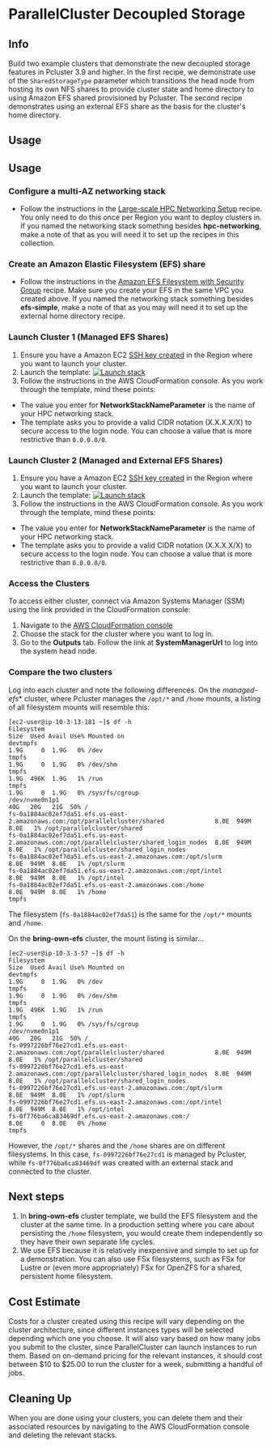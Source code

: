 # ParallelCluster Decoupled Storage

## Info

Build two example clusters that demonstrate the new decoupled storage features in Pcluster 3.9 and higher. In the first recipe, we demonstrate use of the `SharedStorageType` parameter which transitions the head node from hosting its own NFS shares to provide cluster state and home directory to using Amazon EFS shared provisioned by Pcluster. The second recipe demonstrates using an external EFS share as the basis for the cluster's home directory. 

## Usage

## Usage

### Configure a multi-AZ networking stack

* Follow the instructions in the [Large-scale HPC Networking Setup](../../net/hpc_large_scale/README.md) recipe. You only need to do this once per Region you want to deploy clusters in. If you named the networking stack something besides **hpc-networking**, make a note of that as you will need it to set up the recipes in this collection.

### Create an Amazon Elastic Filesystem (EFS) share

* Follow the instructions in the [Amazon EFS Filesystem with Security Group](../../stroage/efs_simple/README.md) recipe. Make sure you create your EFS in the same VPC you created above. If you named the networking stack something besides **efs-simple**, make a note of that as you may will need it to set up the external home directory recipe. 

### Launch Cluster 1 (Managed EFS Shares)

1. Ensure you have a Amazon EC2 [SSH key created](https://docs.aws.amazon.com/AWSEC2/latest/UserGuide/create-key-pairs.html#having-ec2-create-your-key-pair) in the Region where you want to launch your cluster.
2. Launch the template: [![Launch stack](../../../docs/media/launch-stack.svg)](https://console.aws.amazon.com/cloudformation/home?region=us-east-2#/stacks/create/review?stackName=managed-efs&templateURL=https://aws-hpc-recipes.s3.us-east-1.amazonaws.com/main/recipes/pcluster/decoupled_storage/assets/managed_efs.yaml)
3. Follow the instructions in the AWS CloudFormation console. As you work through the template, mind these points:
  * The value you enter for **NetworkStackNameParameter** is the name of your HPC networking stack.
  * The template asks you to provide a valid CIDR notation (X.X.X.X/X) to secure access to the login node. You can choose a value that is more restrictive than `0.0.0.0/0`.

### Launch Cluster 2 (Managed and External EFS Shares)

1. Ensure you have a Amazon EC2 [SSH key created](https://docs.aws.amazon.com/AWSEC2/latest/UserGuide/create-key-pairs.html#having-ec2-create-your-key-pair) in the Region where you want to launch your cluster.
2. Launch the template: [![Launch stack](../../../docs/media/launch-stack.svg)](https://console.aws.amazon.com/cloudformation/home?region=us-east-2#/stacks/create/review?stackName=bring-own-efs&templateURL=https://aws-hpc-recipes.s3.us-east-1.amazonaws.com/main/recipes/pcluster/decoupled_storage/assets/managed_external_efs.yaml)
3. Follow the instructions in the AWS CloudFormation console. As you work through the template, mind these points:
  * The value you enter for **NetworkStackNameParameter** is the name of your HPC networking stack.
  * The template asks you to provide a valid CIDR notation (X.X.X.X/X) to secure access to the login node. You can choose a value that is more restrictive than `0.0.0.0/0`.

### Access the Clusters

To access either cluster, connect via Amazon Systems Manager (SSM) using the link provided in the CloudFormation console:
1. Navigate to the [AWS CloudFormation console](https://console.aws.amazon.com/cloudformation/home)
2. Choose the stack for the cluster where you want to log in. 
3. Go to the **Outputs** tab. Follow the link at **SystemManagerUrl** to log into the system head node. 

### Compare the two clusters

Log into each cluster and note the following differences. On the *managed-efs** cluster, where Pcluster manages the `/opt/*` and `/home` mounts, a listing of all filesystem mounts will resemble this:

```shell
[ec2-user@ip-10-3-13-181 ~]$ df -h
Filesystem                                                                                Size  Used Avail Use% Mounted on
devtmpfs                                                                                  1.9G     0  1.9G   0% /dev
tmpfs                                                                                     1.9G     0  1.9G   0% /dev/shm
tmpfs                                                                                     1.9G  496K  1.9G   1% /run
tmpfs                                                                                     1.9G     0  1.9G   0% /sys/fs/cgroup
/dev/nvme0n1p1                                                                             40G   20G   21G  50% /
fs-0a1884ac02ef7da51.efs.us-east-2.amazonaws.com:/opt/parallelcluster/shared              8.0E  949M  8.0E   1% /opt/parallelcluster/shared
fs-0a1884ac02ef7da51.efs.us-east-2.amazonaws.com:/opt/parallelcluster/shared_login_nodes  8.0E  949M  8.0E   1% /opt/parallelcluster/shared_login_nodes
fs-0a1884ac02ef7da51.efs.us-east-2.amazonaws.com:/opt/slurm                               8.0E  949M  8.0E   1% /opt/slurm
fs-0a1884ac02ef7da51.efs.us-east-2.amazonaws.com:/opt/intel                               8.0E  949M  8.0E   1% /opt/intel
fs-0a1884ac02ef7da51.efs.us-east-2.amazonaws.com:/home                                    8.0E  949M  8.0E   1% /home
tmpfs  
```

The filesystem (`fs-0a1884ac02ef7da51`) is the same for the `/opt/*` mounts and `/home`. 

On the **bring-own-efs** cluster, the mount listing is similar...

```shell
[ec2-user@ip-10-3-3-57 ~]$ df -h
Filesystem                                                                                Size  Used Avail Use% Mounted on
devtmpfs                                                                                  1.9G     0  1.9G   0% /dev
tmpfs                                                                                     1.9G     0  1.9G   0% /dev/shm
tmpfs                                                                                     1.9G  496K  1.9G   1% /run
tmpfs                                                                                     1.9G     0  1.9G   0% /sys/fs/cgroup
/dev/nvme0n1p1                                                                             40G   20G   21G  50% /
fs-0997226bf76e27cd1.efs.us-east-2.amazonaws.com:/opt/parallelcluster/shared              8.0E  949M  8.0E   1% /opt/parallelcluster/shared
fs-0997226bf76e27cd1.efs.us-east-2.amazonaws.com:/opt/parallelcluster/shared_login_nodes  8.0E  949M  8.0E   1% /opt/parallelcluster/shared_login_nodes
fs-0997226bf76e27cd1.efs.us-east-2.amazonaws.com:/opt/slurm                               8.0E  949M  8.0E   1% /opt/slurm
fs-0997226bf76e27cd1.efs.us-east-2.amazonaws.com:/opt/intel                               8.0E  949M  8.0E   1% /opt/intel
fs-0f776ba6ca83469df.efs.us-east-2.amazonaws.com:/                                        8.0E     0  8.0E   0% /home
tmpfs  
```

However, the `/opt/*` shares and the `/home` shares are on different filesystems. In this case, `fs-0997226bf76e27cd1` is managed by Pcluster, while `fs-0f776ba6ca83469df` was created with an external stack and connected to the cluster. 

## Next steps

1. In **bring-own-efs** cluster template, we build the EFS filesystem and the cluster at the same time. In a production setting where you care about persisting the `/home` filesystem, you would create them independently so they have their own separate life cycles. 
2. We use EFS because it is relatively inexpensive and simple to set up for a demonstration. You can also use FSx filesystems, such as FSx for Lustre or (even more appropriately) FSx for OpenZFS for a shared, persistent home filesystem. 

## Cost Estimate

Costs for a cluster created using this recipe will vary depending on the cluster architecture, since different instances types will be selected depending which one you choose. It will also vary based on how many jobs you submit to the cluster, since ParallelCluster can launch instances to run them. Based on on-demand pricing for the relevant instances, it should cost between $10 to $25.00 to run the cluster for a week, submitting a handful of jobs. 

## Cleaning Up

When you are done using your clusters, you can delete them and their associated resources by navigating to the AWS CloudFormation console and deleting the relevant stacks. 
